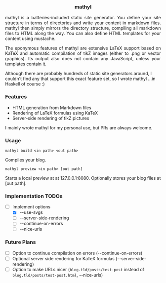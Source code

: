 <h3 align="center">mathyl</h3>

<p align="justify">
mathyl is a batteries-included static site generator. You define your site structure in terms of directories and write your content in markdown files. mathyl then simply mirrors the directory structure, compiling all markdown files to HTML along the way. You can also define HTML templates for your content using mustache.
</p>

<p align="justify">
The eponymous features of mathyl are extensive LaTeX support based on KaTeX and automatic compilation of tikZ images (either to .png or vector graphics). Its output also does not contain any JavaScript, unless your templates contain it.
</p>

Although there are probably hundreds of static site generators around, I couldn't find any that support this exact feature set, so I wrote mathyl ...in Haskell of course :)

### Features
- HTML generation from Markdown files 
- Rendering of LaTeX formulas using KaTeX
- Server-side rendering of tikZ pictures 

I mainly wrote mathyl for my personal use, but PRs are always welcome.

### Usage

```
mathyl build <in path> <out path>
```
Compiles your blog.

```
mathyl preview <in path> [out path]
```
Starts a local preview at at 127.0.0.1:8080. Optionally stores your blog files at [out path]. 

### Implementation TODOs

* [ ] Implement options 
    - [x] --use-svgs
    - [ ] --server-side-rendering
    - [ ] --continue-on-errors
    - [ ] --nice-urls

### Future Plans
* [ ] Option to continue compilation on errors (--continue-on-errors)
* [ ] Optional server side rendering for KaTeX formulas (--server-side-rendering)
* [ ] Option to make URLs nicer (`blog.tld/posts/test-post` instead of `blog.tld/posts/test-post.html`, --nice-urls)
